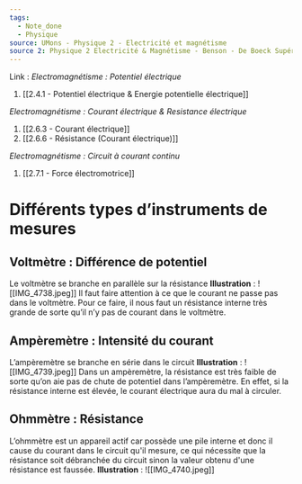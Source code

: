 ```yaml
---
tags:
  - Note_done
  - Physique
source: UMons - Physique 2 - Electricité et magnétisme
source 2: Physique 2 Electricité & Magnétisme - Benson - De Boeck Supérieur
---
```


Link :
_Electromagnétisme : Potentiel électrique_
1. [[2.4.1 - Potentiel électrique & Energie potentielle électrique]]

_Electromagnétisme : Courant électrique & Resistance électrique_
1. [[2.6.3 - Courant électrique]]
2. [[2.6.6 - Résistance (Courant électrique)]]


_Electromagnétisme : Circuit à courant continu_
1. [[2.7.1 - Force électromotrice]]

# Différents types d’instruments de mesures 
## Voltmètre : Différence de potentiel 
Le voltmètre se branche en parallèle sur la résistance 
**Illustration** : ![[IMG_4738.jpeg]]
Il faut faire attention à ce que le courant ne passe pas dans le voltmètre. Pour ce faire, il nous faut un résistance interne  très grande de sorte qu’il n’y pas de courant dans le voltmètre.
## Ampèremètre : Intensité du courant 
L’ampèremètre se branche en série dans le circuit 
**Illustration** : ![[IMG_4739.jpeg]]
Dans un ampèremètre, la résistance est très faible de sorte qu’on aie pas de chute de potentiel dans l’ampèremètre. En effet, si la résistance interne est élevée, le courant électrique aura du mal à circuler. 

## Ohmmètre : Résistance 
L’ohmmètre est un appareil actif car possède une pile interne et donc il cause du courant dans le circuit qu'il mesure, ce qui nécessite que la résistance soit débranchée du circuit sinon la valeur obtenu d'une résistance est faussée.
**Illustration** : ![[IMG_4740.jpeg]]
